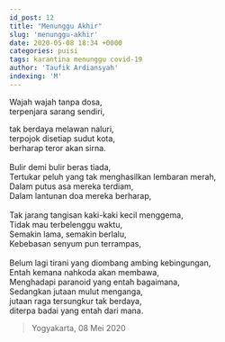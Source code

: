 ```yaml
---
id_post: 12
title: "Menunggu Akhir"
slug: 'menunggu-akhir'
date: 2020-05-08 18:34 +0000
categories: puisi
tags: karantina menunggu covid-19
author: 'Taufik Ardiansyah'
indexing: 'M'
---
```


Wajah wajah tanpa dosa,  
terpenjara sarang sendiri,   


tak berdaya melawan naluri,  
terpojok disetiap sudut kota,  
berharap teror akan sirna.  
<br>
Bulir demi bulir beras tiada,  
Tertukar peluh yang tak menghasilkan lembaran merah,  
Dalam putus asa mereka terdiam,  
Dalam lantunan doa mereka berharap,  
<br>
Tak jarang tangisan kaki-kaki kecil menggema,  
Tidak mau terbelenggu waktu,  
Semakin lama, semakin berlalu,  
Kebebasan senyum pun terrampas,  
<br>
Belum lagi tirani yang diombang ambing kebingungan,  
Entah kemana nahkoda akan membawa,  
Menghadapi paranoid yang entah bagaimana,  
Sedangkan jutaan mulut menganga,  
jutaan raga tersungkur tak berdaya,  
diterpa badai yang entah dari mana.  

>Yogyakarta, 08 Mei 2020
